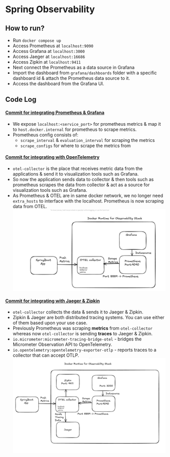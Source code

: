 # Spring Observability

## How to run?
 - Run `docker compose up`
 - Access Prometheus at `localhost:9090`
 - Access Grafana at `localhost:3000`
 - Access Jaeger at `localhost:16686`
 - Access Zipkin at `localhost:9411`
 - Next connect the Prometheus as a data source in Grafana
 - Import the dashboard from `grafana/dashboards` folder with a specific dashboard id & attach the Prometheus data source to it.
 - Access the dashboard from the Grafana UI.

## Code Log
#### [Commit for integrating Prometheus & Grafana](https://github.com/varunu28/spring-playground/commit/ef31a3bff68c7e9d270ac1a71a7a81f8dd30f898)
 - We expose `localhost:<service_port>` for prometheus metrics & map it to `host.docker.internal` for prometheus to scrape metrics.
 - Prometheus config consists of:
   - `scrape_interval` & `evaluation_interval` for scraping the metrics
   - `scrape_configs` for where to scrape the metrics from

#### [Commit for integrating with OpenTelemetry](https://github.com/varunu28/spring-playground/commit/ee1ef1acccd1433463b13044f463940f82d508c2)
 - `otel-collector` is the place that receives metric data from the applications & send it to visualization tools such as Grafana. 
 - So now the application sends data to collector & then tools such as prometheus scrapes the data from collector & act as a source for visualization tools such as Grafana.
 - As Prometheus & OTEL are in same docker network, we no longer need `extra_hosts` to interface with the localhost. Prometheus is now scraping data from OTEL.
![integrating otel](./images/integrating-otel.png)

#### [Commit for integrating with Jaeger & Zipkin](https://github.com/varunu28/spring-playground/commit/34e0d7edefd35fdcce6baa7fd1336c2691e6c407)
 - `otel-collector` collects the data & sends it to Jaeger & Zipkin.
 - Zipkin & Jaeger are both distributed tracing systems. You can use either of them based upon your use case.
 - Previously Prometheus was scraping **metrics** from `otel-collector` whereas now `otel-collector` is sending **traces** to Jaeger & Zipkin.
 - `io.micrometer:micrometer-tracing-bridge-otel` - bridges the Micrometer Observation API to OpenTelemetry. 
 - `io.opentelemetry:opentelemetry-exporter-otlp` - reports traces to a collector that can accept OTLP.
![integrating jaeger & zipkin](./images/integrating-jaeger-and-zipkin.png)
